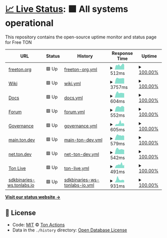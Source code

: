 # [📈 Live Status](https://ton-actions.github.io/freeton-status): <!--live status--> **🟩 All systems operational**

This repository contains the open-source uptime monitor and status page for Free TON

<!--start: status pages-->
<!-- This summary is generated by Upptime (https://github.com/upptime/upptime) -->
<!-- Do not edit this manually, your changes will be overwritten -->
<!-- prettier-ignore -->
| URL | Status | History | Response Time | Uptime |
| --- | ------ | ------- | ------------- | ------ |
| <img alt="" src="https://favicons.githubusercontent.com/freeton.org" height="13"> [freeton.org](https://freeton.org) | 🟩 Up | [freeton-org.yml](https://github.com/ton-actions/freeton-status/commits/master/history/freeton-org.yml) | <details><summary><img alt="Response time graph" src="./graphs/freeton-org/response-time-week.png" height="20"> 512ms</summary><br><a href="https://ton-actions.github.io/freeton-status/history/freeton-org"><img alt="Response time 621" src="https://img.shields.io/endpoint?url=https%3A%2F%2Fraw.githubusercontent.com%2Fton-actions%2Ffreeton-status%2Fmaster%2Fapi%2Ffreeton-org%2Fresponse-time.json"></a><br><a href="https://ton-actions.github.io/freeton-status/history/freeton-org"><img alt="24-hour response time 527" src="https://img.shields.io/endpoint?url=https%3A%2F%2Fraw.githubusercontent.com%2Fton-actions%2Ffreeton-status%2Fmaster%2Fapi%2Ffreeton-org%2Fresponse-time-day.json"></a><br><a href="https://ton-actions.github.io/freeton-status/history/freeton-org"><img alt="7-day response time 512" src="https://img.shields.io/endpoint?url=https%3A%2F%2Fraw.githubusercontent.com%2Fton-actions%2Ffreeton-status%2Fmaster%2Fapi%2Ffreeton-org%2Fresponse-time-week.json"></a><br><a href="https://ton-actions.github.io/freeton-status/history/freeton-org"><img alt="30-day response time 541" src="https://img.shields.io/endpoint?url=https%3A%2F%2Fraw.githubusercontent.com%2Fton-actions%2Ffreeton-status%2Fmaster%2Fapi%2Ffreeton-org%2Fresponse-time-month.json"></a><br><a href="https://ton-actions.github.io/freeton-status/history/freeton-org"><img alt="1-year response time 621" src="https://img.shields.io/endpoint?url=https%3A%2F%2Fraw.githubusercontent.com%2Fton-actions%2Ffreeton-status%2Fmaster%2Fapi%2Ffreeton-org%2Fresponse-time-year.json"></a></details> | <details><summary><a href="https://ton-actions.github.io/freeton-status/history/freeton-org">100.00%</a></summary><a href="https://ton-actions.github.io/freeton-status/history/freeton-org"><img alt="All-time uptime 99.95%" src="https://img.shields.io/endpoint?url=https%3A%2F%2Fraw.githubusercontent.com%2Fton-actions%2Ffreeton-status%2Fmaster%2Fapi%2Ffreeton-org%2Fuptime.json"></a><br><a href="https://ton-actions.github.io/freeton-status/history/freeton-org"><img alt="24-hour uptime 100.00%" src="https://img.shields.io/endpoint?url=https%3A%2F%2Fraw.githubusercontent.com%2Fton-actions%2Ffreeton-status%2Fmaster%2Fapi%2Ffreeton-org%2Fuptime-day.json"></a><br><a href="https://ton-actions.github.io/freeton-status/history/freeton-org"><img alt="7-day uptime 100.00%" src="https://img.shields.io/endpoint?url=https%3A%2F%2Fraw.githubusercontent.com%2Fton-actions%2Ffreeton-status%2Fmaster%2Fapi%2Ffreeton-org%2Fuptime-week.json"></a><br><a href="https://ton-actions.github.io/freeton-status/history/freeton-org"><img alt="30-day uptime 100.00%" src="https://img.shields.io/endpoint?url=https%3A%2F%2Fraw.githubusercontent.com%2Fton-actions%2Ffreeton-status%2Fmaster%2Fapi%2Ffreeton-org%2Fuptime-month.json"></a><br><a href="https://ton-actions.github.io/freeton-status/history/freeton-org"><img alt="1-year uptime 99.95%" src="https://img.shields.io/endpoint?url=https%3A%2F%2Fraw.githubusercontent.com%2Fton-actions%2Ffreeton-status%2Fmaster%2Fapi%2Ffreeton-org%2Fuptime-year.json"></a></details>
| <img alt="" src="https://favicons.githubusercontent.com/freeton.wiki" height="13"> [Wiki](https://freeton.wiki) | 🟩 Up | [wiki.yml](https://github.com/ton-actions/freeton-status/commits/master/history/wiki.yml) | <details><summary><img alt="Response time graph" src="./graphs/wiki/response-time-week.png" height="20"> 3757ms</summary><br><a href="https://ton-actions.github.io/freeton-status/history/wiki"><img alt="Response time 3762" src="https://img.shields.io/endpoint?url=https%3A%2F%2Fraw.githubusercontent.com%2Fton-actions%2Ffreeton-status%2Fmaster%2Fapi%2Fwiki%2Fresponse-time.json"></a><br><a href="https://ton-actions.github.io/freeton-status/history/wiki"><img alt="24-hour response time 3670" src="https://img.shields.io/endpoint?url=https%3A%2F%2Fraw.githubusercontent.com%2Fton-actions%2Ffreeton-status%2Fmaster%2Fapi%2Fwiki%2Fresponse-time-day.json"></a><br><a href="https://ton-actions.github.io/freeton-status/history/wiki"><img alt="7-day response time 3757" src="https://img.shields.io/endpoint?url=https%3A%2F%2Fraw.githubusercontent.com%2Fton-actions%2Ffreeton-status%2Fmaster%2Fapi%2Fwiki%2Fresponse-time-week.json"></a><br><a href="https://ton-actions.github.io/freeton-status/history/wiki"><img alt="30-day response time 3838" src="https://img.shields.io/endpoint?url=https%3A%2F%2Fraw.githubusercontent.com%2Fton-actions%2Ffreeton-status%2Fmaster%2Fapi%2Fwiki%2Fresponse-time-month.json"></a><br><a href="https://ton-actions.github.io/freeton-status/history/wiki"><img alt="1-year response time 3762" src="https://img.shields.io/endpoint?url=https%3A%2F%2Fraw.githubusercontent.com%2Fton-actions%2Ffreeton-status%2Fmaster%2Fapi%2Fwiki%2Fresponse-time-year.json"></a></details> | <details><summary><a href="https://ton-actions.github.io/freeton-status/history/wiki">100.00%</a></summary><a href="https://ton-actions.github.io/freeton-status/history/wiki"><img alt="All-time uptime 100.00%" src="https://img.shields.io/endpoint?url=https%3A%2F%2Fraw.githubusercontent.com%2Fton-actions%2Ffreeton-status%2Fmaster%2Fapi%2Fwiki%2Fuptime.json"></a><br><a href="https://ton-actions.github.io/freeton-status/history/wiki"><img alt="24-hour uptime 100.00%" src="https://img.shields.io/endpoint?url=https%3A%2F%2Fraw.githubusercontent.com%2Fton-actions%2Ffreeton-status%2Fmaster%2Fapi%2Fwiki%2Fuptime-day.json"></a><br><a href="https://ton-actions.github.io/freeton-status/history/wiki"><img alt="7-day uptime 100.00%" src="https://img.shields.io/endpoint?url=https%3A%2F%2Fraw.githubusercontent.com%2Fton-actions%2Ffreeton-status%2Fmaster%2Fapi%2Fwiki%2Fuptime-week.json"></a><br><a href="https://ton-actions.github.io/freeton-status/history/wiki"><img alt="30-day uptime 100.00%" src="https://img.shields.io/endpoint?url=https%3A%2F%2Fraw.githubusercontent.com%2Fton-actions%2Ffreeton-status%2Fmaster%2Fapi%2Fwiki%2Fuptime-month.json"></a><br><a href="https://ton-actions.github.io/freeton-status/history/wiki"><img alt="1-year uptime 100.00%" src="https://img.shields.io/endpoint?url=https%3A%2F%2Fraw.githubusercontent.com%2Fton-actions%2Ffreeton-status%2Fmaster%2Fapi%2Fwiki%2Fuptime-year.json"></a></details>
| <img alt="" src="https://favicons.githubusercontent.com/docs.ton.dev" height="13"> [Docs](http://docs.ton.dev) | 🟩 Up | [docs.yml](https://github.com/ton-actions/freeton-status/commits/master/history/docs.yml) | <details><summary><img alt="Response time graph" src="./graphs/docs/response-time-week.png" height="20"> 604ms</summary><br><a href="https://ton-actions.github.io/freeton-status/history/docs"><img alt="Response time 751" src="https://img.shields.io/endpoint?url=https%3A%2F%2Fraw.githubusercontent.com%2Fton-actions%2Ffreeton-status%2Fmaster%2Fapi%2Fdocs%2Fresponse-time.json"></a><br><a href="https://ton-actions.github.io/freeton-status/history/docs"><img alt="24-hour response time 553" src="https://img.shields.io/endpoint?url=https%3A%2F%2Fraw.githubusercontent.com%2Fton-actions%2Ffreeton-status%2Fmaster%2Fapi%2Fdocs%2Fresponse-time-day.json"></a><br><a href="https://ton-actions.github.io/freeton-status/history/docs"><img alt="7-day response time 604" src="https://img.shields.io/endpoint?url=https%3A%2F%2Fraw.githubusercontent.com%2Fton-actions%2Ffreeton-status%2Fmaster%2Fapi%2Fdocs%2Fresponse-time-week.json"></a><br><a href="https://ton-actions.github.io/freeton-status/history/docs"><img alt="30-day response time 661" src="https://img.shields.io/endpoint?url=https%3A%2F%2Fraw.githubusercontent.com%2Fton-actions%2Ffreeton-status%2Fmaster%2Fapi%2Fdocs%2Fresponse-time-month.json"></a><br><a href="https://ton-actions.github.io/freeton-status/history/docs"><img alt="1-year response time 751" src="https://img.shields.io/endpoint?url=https%3A%2F%2Fraw.githubusercontent.com%2Fton-actions%2Ffreeton-status%2Fmaster%2Fapi%2Fdocs%2Fresponse-time-year.json"></a></details> | <details><summary><a href="https://ton-actions.github.io/freeton-status/history/docs">100.00%</a></summary><a href="https://ton-actions.github.io/freeton-status/history/docs"><img alt="All-time uptime 99.82%" src="https://img.shields.io/endpoint?url=https%3A%2F%2Fraw.githubusercontent.com%2Fton-actions%2Ffreeton-status%2Fmaster%2Fapi%2Fdocs%2Fuptime.json"></a><br><a href="https://ton-actions.github.io/freeton-status/history/docs"><img alt="24-hour uptime 100.00%" src="https://img.shields.io/endpoint?url=https%3A%2F%2Fraw.githubusercontent.com%2Fton-actions%2Ffreeton-status%2Fmaster%2Fapi%2Fdocs%2Fuptime-day.json"></a><br><a href="https://ton-actions.github.io/freeton-status/history/docs"><img alt="7-day uptime 100.00%" src="https://img.shields.io/endpoint?url=https%3A%2F%2Fraw.githubusercontent.com%2Fton-actions%2Ffreeton-status%2Fmaster%2Fapi%2Fdocs%2Fuptime-week.json"></a><br><a href="https://ton-actions.github.io/freeton-status/history/docs"><img alt="30-day uptime 100.00%" src="https://img.shields.io/endpoint?url=https%3A%2F%2Fraw.githubusercontent.com%2Fton-actions%2Ffreeton-status%2Fmaster%2Fapi%2Fdocs%2Fuptime-month.json"></a><br><a href="https://ton-actions.github.io/freeton-status/history/docs"><img alt="1-year uptime 99.82%" src="https://img.shields.io/endpoint?url=https%3A%2F%2Fraw.githubusercontent.com%2Fton-actions%2Ffreeton-status%2Fmaster%2Fapi%2Fdocs%2Fuptime-year.json"></a></details>
| <img alt="" src="https://favicons.githubusercontent.com/forum.freeton.org" height="13"> [Forum](https://forum.freeton.org) | 🟩 Up | [forum.yml](https://github.com/ton-actions/freeton-status/commits/master/history/forum.yml) | <details><summary><img alt="Response time graph" src="./graphs/forum/response-time-week.png" height="20"> 552ms</summary><br><a href="https://ton-actions.github.io/freeton-status/history/forum"><img alt="Response time 610" src="https://img.shields.io/endpoint?url=https%3A%2F%2Fraw.githubusercontent.com%2Fton-actions%2Ffreeton-status%2Fmaster%2Fapi%2Fforum%2Fresponse-time.json"></a><br><a href="https://ton-actions.github.io/freeton-status/history/forum"><img alt="24-hour response time 503" src="https://img.shields.io/endpoint?url=https%3A%2F%2Fraw.githubusercontent.com%2Fton-actions%2Ffreeton-status%2Fmaster%2Fapi%2Fforum%2Fresponse-time-day.json"></a><br><a href="https://ton-actions.github.io/freeton-status/history/forum"><img alt="7-day response time 552" src="https://img.shields.io/endpoint?url=https%3A%2F%2Fraw.githubusercontent.com%2Fton-actions%2Ffreeton-status%2Fmaster%2Fapi%2Fforum%2Fresponse-time-week.json"></a><br><a href="https://ton-actions.github.io/freeton-status/history/forum"><img alt="30-day response time 605" src="https://img.shields.io/endpoint?url=https%3A%2F%2Fraw.githubusercontent.com%2Fton-actions%2Ffreeton-status%2Fmaster%2Fapi%2Fforum%2Fresponse-time-month.json"></a><br><a href="https://ton-actions.github.io/freeton-status/history/forum"><img alt="1-year response time 610" src="https://img.shields.io/endpoint?url=https%3A%2F%2Fraw.githubusercontent.com%2Fton-actions%2Ffreeton-status%2Fmaster%2Fapi%2Fforum%2Fresponse-time-year.json"></a></details> | <details><summary><a href="https://ton-actions.github.io/freeton-status/history/forum">100.00%</a></summary><a href="https://ton-actions.github.io/freeton-status/history/forum"><img alt="All-time uptime 100.00%" src="https://img.shields.io/endpoint?url=https%3A%2F%2Fraw.githubusercontent.com%2Fton-actions%2Ffreeton-status%2Fmaster%2Fapi%2Fforum%2Fuptime.json"></a><br><a href="https://ton-actions.github.io/freeton-status/history/forum"><img alt="24-hour uptime 100.00%" src="https://img.shields.io/endpoint?url=https%3A%2F%2Fraw.githubusercontent.com%2Fton-actions%2Ffreeton-status%2Fmaster%2Fapi%2Fforum%2Fuptime-day.json"></a><br><a href="https://ton-actions.github.io/freeton-status/history/forum"><img alt="7-day uptime 100.00%" src="https://img.shields.io/endpoint?url=https%3A%2F%2Fraw.githubusercontent.com%2Fton-actions%2Ffreeton-status%2Fmaster%2Fapi%2Fforum%2Fuptime-week.json"></a><br><a href="https://ton-actions.github.io/freeton-status/history/forum"><img alt="30-day uptime 100.00%" src="https://img.shields.io/endpoint?url=https%3A%2F%2Fraw.githubusercontent.com%2Fton-actions%2Ffreeton-status%2Fmaster%2Fapi%2Fforum%2Fuptime-month.json"></a><br><a href="https://ton-actions.github.io/freeton-status/history/forum"><img alt="1-year uptime 100.00%" src="https://img.shields.io/endpoint?url=https%3A%2F%2Fraw.githubusercontent.com%2Fton-actions%2Ffreeton-status%2Fmaster%2Fapi%2Fforum%2Fuptime-year.json"></a></details>
| <img alt="" src="https://favicons.githubusercontent.com/gov.freeton.org" height="13"> [Governance](https://gov.freeton.org) | 🟩 Up | [governance.yml](https://github.com/ton-actions/freeton-status/commits/master/history/governance.yml) | <details><summary><img alt="Response time graph" src="./graphs/governance/response-time-week.png" height="20"> 605ms</summary><br><a href="https://ton-actions.github.io/freeton-status/history/governance"><img alt="Response time 481" src="https://img.shields.io/endpoint?url=https%3A%2F%2Fraw.githubusercontent.com%2Fton-actions%2Ffreeton-status%2Fmaster%2Fapi%2Fgovernance%2Fresponse-time.json"></a><br><a href="https://ton-actions.github.io/freeton-status/history/governance"><img alt="24-hour response time 459" src="https://img.shields.io/endpoint?url=https%3A%2F%2Fraw.githubusercontent.com%2Fton-actions%2Ffreeton-status%2Fmaster%2Fapi%2Fgovernance%2Fresponse-time-day.json"></a><br><a href="https://ton-actions.github.io/freeton-status/history/governance"><img alt="7-day response time 605" src="https://img.shields.io/endpoint?url=https%3A%2F%2Fraw.githubusercontent.com%2Fton-actions%2Ffreeton-status%2Fmaster%2Fapi%2Fgovernance%2Fresponse-time-week.json"></a><br><a href="https://ton-actions.github.io/freeton-status/history/governance"><img alt="30-day response time 516" src="https://img.shields.io/endpoint?url=https%3A%2F%2Fraw.githubusercontent.com%2Fton-actions%2Ffreeton-status%2Fmaster%2Fapi%2Fgovernance%2Fresponse-time-month.json"></a><br><a href="https://ton-actions.github.io/freeton-status/history/governance"><img alt="1-year response time 481" src="https://img.shields.io/endpoint?url=https%3A%2F%2Fraw.githubusercontent.com%2Fton-actions%2Ffreeton-status%2Fmaster%2Fapi%2Fgovernance%2Fresponse-time-year.json"></a></details> | <details><summary><a href="https://ton-actions.github.io/freeton-status/history/governance">100.00%</a></summary><a href="https://ton-actions.github.io/freeton-status/history/governance"><img alt="All-time uptime 100.00%" src="https://img.shields.io/endpoint?url=https%3A%2F%2Fraw.githubusercontent.com%2Fton-actions%2Ffreeton-status%2Fmaster%2Fapi%2Fgovernance%2Fuptime.json"></a><br><a href="https://ton-actions.github.io/freeton-status/history/governance"><img alt="24-hour uptime 100.00%" src="https://img.shields.io/endpoint?url=https%3A%2F%2Fraw.githubusercontent.com%2Fton-actions%2Ffreeton-status%2Fmaster%2Fapi%2Fgovernance%2Fuptime-day.json"></a><br><a href="https://ton-actions.github.io/freeton-status/history/governance"><img alt="7-day uptime 100.00%" src="https://img.shields.io/endpoint?url=https%3A%2F%2Fraw.githubusercontent.com%2Fton-actions%2Ffreeton-status%2Fmaster%2Fapi%2Fgovernance%2Fuptime-week.json"></a><br><a href="https://ton-actions.github.io/freeton-status/history/governance"><img alt="30-day uptime 100.00%" src="https://img.shields.io/endpoint?url=https%3A%2F%2Fraw.githubusercontent.com%2Fton-actions%2Ffreeton-status%2Fmaster%2Fapi%2Fgovernance%2Fuptime-month.json"></a><br><a href="https://ton-actions.github.io/freeton-status/history/governance"><img alt="1-year uptime 100.00%" src="https://img.shields.io/endpoint?url=https%3A%2F%2Fraw.githubusercontent.com%2Fton-actions%2Ffreeton-status%2Fmaster%2Fapi%2Fgovernance%2Fuptime-year.json"></a></details>
| <img alt="" src="https://favicons.githubusercontent.com/main.ton.dev" height="13"> [main.ton.dev](http://main.ton.dev) | 🟩 Up | [main-ton-dev.yml](https://github.com/ton-actions/freeton-status/commits/master/history/main-ton-dev.yml) | <details><summary><img alt="Response time graph" src="./graphs/main-ton-dev/response-time-week.png" height="20"> 579ms</summary><br><a href="https://ton-actions.github.io/freeton-status/history/main-ton-dev"><img alt="Response time 626" src="https://img.shields.io/endpoint?url=https%3A%2F%2Fraw.githubusercontent.com%2Fton-actions%2Ffreeton-status%2Fmaster%2Fapi%2Fmain-ton-dev%2Fresponse-time.json"></a><br><a href="https://ton-actions.github.io/freeton-status/history/main-ton-dev"><img alt="24-hour response time 509" src="https://img.shields.io/endpoint?url=https%3A%2F%2Fraw.githubusercontent.com%2Fton-actions%2Ffreeton-status%2Fmaster%2Fapi%2Fmain-ton-dev%2Fresponse-time-day.json"></a><br><a href="https://ton-actions.github.io/freeton-status/history/main-ton-dev"><img alt="7-day response time 579" src="https://img.shields.io/endpoint?url=https%3A%2F%2Fraw.githubusercontent.com%2Fton-actions%2Ffreeton-status%2Fmaster%2Fapi%2Fmain-ton-dev%2Fresponse-time-week.json"></a><br><a href="https://ton-actions.github.io/freeton-status/history/main-ton-dev"><img alt="30-day response time 630" src="https://img.shields.io/endpoint?url=https%3A%2F%2Fraw.githubusercontent.com%2Fton-actions%2Ffreeton-status%2Fmaster%2Fapi%2Fmain-ton-dev%2Fresponse-time-month.json"></a><br><a href="https://ton-actions.github.io/freeton-status/history/main-ton-dev"><img alt="1-year response time 626" src="https://img.shields.io/endpoint?url=https%3A%2F%2Fraw.githubusercontent.com%2Fton-actions%2Ffreeton-status%2Fmaster%2Fapi%2Fmain-ton-dev%2Fresponse-time-year.json"></a></details> | <details><summary><a href="https://ton-actions.github.io/freeton-status/history/main-ton-dev">100.00%</a></summary><a href="https://ton-actions.github.io/freeton-status/history/main-ton-dev"><img alt="All-time uptime 100.00%" src="https://img.shields.io/endpoint?url=https%3A%2F%2Fraw.githubusercontent.com%2Fton-actions%2Ffreeton-status%2Fmaster%2Fapi%2Fmain-ton-dev%2Fuptime.json"></a><br><a href="https://ton-actions.github.io/freeton-status/history/main-ton-dev"><img alt="24-hour uptime 100.00%" src="https://img.shields.io/endpoint?url=https%3A%2F%2Fraw.githubusercontent.com%2Fton-actions%2Ffreeton-status%2Fmaster%2Fapi%2Fmain-ton-dev%2Fuptime-day.json"></a><br><a href="https://ton-actions.github.io/freeton-status/history/main-ton-dev"><img alt="7-day uptime 100.00%" src="https://img.shields.io/endpoint?url=https%3A%2F%2Fraw.githubusercontent.com%2Fton-actions%2Ffreeton-status%2Fmaster%2Fapi%2Fmain-ton-dev%2Fuptime-week.json"></a><br><a href="https://ton-actions.github.io/freeton-status/history/main-ton-dev"><img alt="30-day uptime 100.00%" src="https://img.shields.io/endpoint?url=https%3A%2F%2Fraw.githubusercontent.com%2Fton-actions%2Ffreeton-status%2Fmaster%2Fapi%2Fmain-ton-dev%2Fuptime-month.json"></a><br><a href="https://ton-actions.github.io/freeton-status/history/main-ton-dev"><img alt="1-year uptime 100.00%" src="https://img.shields.io/endpoint?url=https%3A%2F%2Fraw.githubusercontent.com%2Fton-actions%2Ffreeton-status%2Fmaster%2Fapi%2Fmain-ton-dev%2Fuptime-year.json"></a></details>
| <img alt="" src="https://favicons.githubusercontent.com/net.ton.dev" height="13"> [net.ton.dev](http://net.ton.dev) | 🟩 Up | [net-ton-dev.yml](https://github.com/ton-actions/freeton-status/commits/master/history/net-ton-dev.yml) | <details><summary><img alt="Response time graph" src="./graphs/net-ton-dev/response-time-week.png" height="20"> 542ms</summary><br><a href="https://ton-actions.github.io/freeton-status/history/net-ton-dev"><img alt="Response time 619" src="https://img.shields.io/endpoint?url=https%3A%2F%2Fraw.githubusercontent.com%2Fton-actions%2Ffreeton-status%2Fmaster%2Fapi%2Fnet-ton-dev%2Fresponse-time.json"></a><br><a href="https://ton-actions.github.io/freeton-status/history/net-ton-dev"><img alt="24-hour response time 470" src="https://img.shields.io/endpoint?url=https%3A%2F%2Fraw.githubusercontent.com%2Fton-actions%2Ffreeton-status%2Fmaster%2Fapi%2Fnet-ton-dev%2Fresponse-time-day.json"></a><br><a href="https://ton-actions.github.io/freeton-status/history/net-ton-dev"><img alt="7-day response time 542" src="https://img.shields.io/endpoint?url=https%3A%2F%2Fraw.githubusercontent.com%2Fton-actions%2Ffreeton-status%2Fmaster%2Fapi%2Fnet-ton-dev%2Fresponse-time-week.json"></a><br><a href="https://ton-actions.github.io/freeton-status/history/net-ton-dev"><img alt="30-day response time 617" src="https://img.shields.io/endpoint?url=https%3A%2F%2Fraw.githubusercontent.com%2Fton-actions%2Ffreeton-status%2Fmaster%2Fapi%2Fnet-ton-dev%2Fresponse-time-month.json"></a><br><a href="https://ton-actions.github.io/freeton-status/history/net-ton-dev"><img alt="1-year response time 619" src="https://img.shields.io/endpoint?url=https%3A%2F%2Fraw.githubusercontent.com%2Fton-actions%2Ffreeton-status%2Fmaster%2Fapi%2Fnet-ton-dev%2Fresponse-time-year.json"></a></details> | <details><summary><a href="https://ton-actions.github.io/freeton-status/history/net-ton-dev">100.00%</a></summary><a href="https://ton-actions.github.io/freeton-status/history/net-ton-dev"><img alt="All-time uptime 99.65%" src="https://img.shields.io/endpoint?url=https%3A%2F%2Fraw.githubusercontent.com%2Fton-actions%2Ffreeton-status%2Fmaster%2Fapi%2Fnet-ton-dev%2Fuptime.json"></a><br><a href="https://ton-actions.github.io/freeton-status/history/net-ton-dev"><img alt="24-hour uptime 100.00%" src="https://img.shields.io/endpoint?url=https%3A%2F%2Fraw.githubusercontent.com%2Fton-actions%2Ffreeton-status%2Fmaster%2Fapi%2Fnet-ton-dev%2Fuptime-day.json"></a><br><a href="https://ton-actions.github.io/freeton-status/history/net-ton-dev"><img alt="7-day uptime 100.00%" src="https://img.shields.io/endpoint?url=https%3A%2F%2Fraw.githubusercontent.com%2Fton-actions%2Ffreeton-status%2Fmaster%2Fapi%2Fnet-ton-dev%2Fuptime-week.json"></a><br><a href="https://ton-actions.github.io/freeton-status/history/net-ton-dev"><img alt="30-day uptime 99.46%" src="https://img.shields.io/endpoint?url=https%3A%2F%2Fraw.githubusercontent.com%2Fton-actions%2Ffreeton-status%2Fmaster%2Fapi%2Fnet-ton-dev%2Fuptime-month.json"></a><br><a href="https://ton-actions.github.io/freeton-status/history/net-ton-dev"><img alt="1-year uptime 99.65%" src="https://img.shields.io/endpoint?url=https%3A%2F%2Fraw.githubusercontent.com%2Fton-actions%2Ffreeton-status%2Fmaster%2Fapi%2Fnet-ton-dev%2Fuptime-year.json"></a></details>
| <img alt="" src="https://favicons.githubusercontent.com/ton.live" height="13"> [Ton Live](https://ton.live) | 🟩 Up | [ton-live.yml](https://github.com/ton-actions/freeton-status/commits/master/history/ton-live.yml) | <details><summary><img alt="Response time graph" src="./graphs/ton-live/response-time-week.png" height="20"> 491ms</summary><br><a href="https://ton-actions.github.io/freeton-status/history/ton-live"><img alt="Response time 395" src="https://img.shields.io/endpoint?url=https%3A%2F%2Fraw.githubusercontent.com%2Fton-actions%2Ffreeton-status%2Fmaster%2Fapi%2Fton-live%2Fresponse-time.json"></a><br><a href="https://ton-actions.github.io/freeton-status/history/ton-live"><img alt="24-hour response time 453" src="https://img.shields.io/endpoint?url=https%3A%2F%2Fraw.githubusercontent.com%2Fton-actions%2Ffreeton-status%2Fmaster%2Fapi%2Fton-live%2Fresponse-time-day.json"></a><br><a href="https://ton-actions.github.io/freeton-status/history/ton-live"><img alt="7-day response time 491" src="https://img.shields.io/endpoint?url=https%3A%2F%2Fraw.githubusercontent.com%2Fton-actions%2Ffreeton-status%2Fmaster%2Fapi%2Fton-live%2Fresponse-time-week.json"></a><br><a href="https://ton-actions.github.io/freeton-status/history/ton-live"><img alt="30-day response time 499" src="https://img.shields.io/endpoint?url=https%3A%2F%2Fraw.githubusercontent.com%2Fton-actions%2Ffreeton-status%2Fmaster%2Fapi%2Fton-live%2Fresponse-time-month.json"></a><br><a href="https://ton-actions.github.io/freeton-status/history/ton-live"><img alt="1-year response time 395" src="https://img.shields.io/endpoint?url=https%3A%2F%2Fraw.githubusercontent.com%2Fton-actions%2Ffreeton-status%2Fmaster%2Fapi%2Fton-live%2Fresponse-time-year.json"></a></details> | <details><summary><a href="https://ton-actions.github.io/freeton-status/history/ton-live">100.00%</a></summary><a href="https://ton-actions.github.io/freeton-status/history/ton-live"><img alt="All-time uptime 100.00%" src="https://img.shields.io/endpoint?url=https%3A%2F%2Fraw.githubusercontent.com%2Fton-actions%2Ffreeton-status%2Fmaster%2Fapi%2Fton-live%2Fuptime.json"></a><br><a href="https://ton-actions.github.io/freeton-status/history/ton-live"><img alt="24-hour uptime 100.00%" src="https://img.shields.io/endpoint?url=https%3A%2F%2Fraw.githubusercontent.com%2Fton-actions%2Ffreeton-status%2Fmaster%2Fapi%2Fton-live%2Fuptime-day.json"></a><br><a href="https://ton-actions.github.io/freeton-status/history/ton-live"><img alt="7-day uptime 100.00%" src="https://img.shields.io/endpoint?url=https%3A%2F%2Fraw.githubusercontent.com%2Fton-actions%2Ffreeton-status%2Fmaster%2Fapi%2Fton-live%2Fuptime-week.json"></a><br><a href="https://ton-actions.github.io/freeton-status/history/ton-live"><img alt="30-day uptime 100.00%" src="https://img.shields.io/endpoint?url=https%3A%2F%2Fraw.githubusercontent.com%2Fton-actions%2Ffreeton-status%2Fmaster%2Fapi%2Fton-live%2Fuptime-month.json"></a><br><a href="https://ton-actions.github.io/freeton-status/history/ton-live"><img alt="1-year uptime 100.00%" src="https://img.shields.io/endpoint?url=https%3A%2F%2Fraw.githubusercontent.com%2Fton-actions%2Ffreeton-status%2Fmaster%2Fapi%2Fton-live%2Fuptime-year.json"></a></details>
| <img alt="" src="https://favicons.githubusercontent.com/sdkbinaries-ws.tonlabs.io" height="13"> [sdkbinaries-ws.tonlabs.io](http://sdkbinaries-ws.tonlabs.io) | 🟩 Up | [sdkbinaries-ws-tonlabs-io.yml](https://github.com/ton-actions/freeton-status/commits/master/history/sdkbinaries-ws-tonlabs-io.yml) | <details><summary><img alt="Response time graph" src="./graphs/sdkbinaries-ws-tonlabs-io/response-time-week.png" height="20"> 931ms</summary><br><a href="https://ton-actions.github.io/freeton-status/history/sdkbinaries-ws-tonlabs-io"><img alt="Response time 921" src="https://img.shields.io/endpoint?url=https%3A%2F%2Fraw.githubusercontent.com%2Fton-actions%2Ffreeton-status%2Fmaster%2Fapi%2Fsdkbinaries-ws-tonlabs-io%2Fresponse-time.json"></a><br><a href="https://ton-actions.github.io/freeton-status/history/sdkbinaries-ws-tonlabs-io"><img alt="24-hour response time 629" src="https://img.shields.io/endpoint?url=https%3A%2F%2Fraw.githubusercontent.com%2Fton-actions%2Ffreeton-status%2Fmaster%2Fapi%2Fsdkbinaries-ws-tonlabs-io%2Fresponse-time-day.json"></a><br><a href="https://ton-actions.github.io/freeton-status/history/sdkbinaries-ws-tonlabs-io"><img alt="7-day response time 931" src="https://img.shields.io/endpoint?url=https%3A%2F%2Fraw.githubusercontent.com%2Fton-actions%2Ffreeton-status%2Fmaster%2Fapi%2Fsdkbinaries-ws-tonlabs-io%2Fresponse-time-week.json"></a><br><a href="https://ton-actions.github.io/freeton-status/history/sdkbinaries-ws-tonlabs-io"><img alt="30-day response time 913" src="https://img.shields.io/endpoint?url=https%3A%2F%2Fraw.githubusercontent.com%2Fton-actions%2Ffreeton-status%2Fmaster%2Fapi%2Fsdkbinaries-ws-tonlabs-io%2Fresponse-time-month.json"></a><br><a href="https://ton-actions.github.io/freeton-status/history/sdkbinaries-ws-tonlabs-io"><img alt="1-year response time 921" src="https://img.shields.io/endpoint?url=https%3A%2F%2Fraw.githubusercontent.com%2Fton-actions%2Ffreeton-status%2Fmaster%2Fapi%2Fsdkbinaries-ws-tonlabs-io%2Fresponse-time-year.json"></a></details> | <details><summary><a href="https://ton-actions.github.io/freeton-status/history/sdkbinaries-ws-tonlabs-io">100.00%</a></summary><a href="https://ton-actions.github.io/freeton-status/history/sdkbinaries-ws-tonlabs-io"><img alt="All-time uptime 100.00%" src="https://img.shields.io/endpoint?url=https%3A%2F%2Fraw.githubusercontent.com%2Fton-actions%2Ffreeton-status%2Fmaster%2Fapi%2Fsdkbinaries-ws-tonlabs-io%2Fuptime.json"></a><br><a href="https://ton-actions.github.io/freeton-status/history/sdkbinaries-ws-tonlabs-io"><img alt="24-hour uptime 100.00%" src="https://img.shields.io/endpoint?url=https%3A%2F%2Fraw.githubusercontent.com%2Fton-actions%2Ffreeton-status%2Fmaster%2Fapi%2Fsdkbinaries-ws-tonlabs-io%2Fuptime-day.json"></a><br><a href="https://ton-actions.github.io/freeton-status/history/sdkbinaries-ws-tonlabs-io"><img alt="7-day uptime 100.00%" src="https://img.shields.io/endpoint?url=https%3A%2F%2Fraw.githubusercontent.com%2Fton-actions%2Ffreeton-status%2Fmaster%2Fapi%2Fsdkbinaries-ws-tonlabs-io%2Fuptime-week.json"></a><br><a href="https://ton-actions.github.io/freeton-status/history/sdkbinaries-ws-tonlabs-io"><img alt="30-day uptime 100.00%" src="https://img.shields.io/endpoint?url=https%3A%2F%2Fraw.githubusercontent.com%2Fton-actions%2Ffreeton-status%2Fmaster%2Fapi%2Fsdkbinaries-ws-tonlabs-io%2Fuptime-month.json"></a><br><a href="https://ton-actions.github.io/freeton-status/history/sdkbinaries-ws-tonlabs-io"><img alt="1-year uptime 100.00%" src="https://img.shields.io/endpoint?url=https%3A%2F%2Fraw.githubusercontent.com%2Fton-actions%2Ffreeton-status%2Fmaster%2Fapi%2Fsdkbinaries-ws-tonlabs-io%2Fuptime-year.json"></a></details>

<!--end: status pages-->

[**Visit our status website →**](https://ton-actions.github.io/freeton-status)

## 📄 License

- Code: [MIT](./LICENSE) © [Ton Actions](https://github.com/ton-actions)
- Data in the `./history` directory: [Open Database License](https://opendatacommons.org/licenses/odbl/1-0/)
